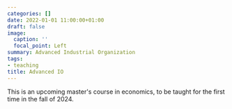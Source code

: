 ```yaml
---
categories: []
date: 2022-01-01 11:00:00+01:00
draft: false
image:
  caption: ''
  focal_point: Left
summary: Advanced Industrial Organization
tags:
- teaching
title: Advanced IO
---
```


This is an upcoming master's course in economics, to be taught for the first time in the fall of 2024.

